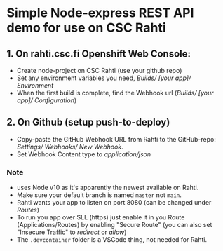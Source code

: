 # Simple Node-express REST API demo for use on CSC Rahti

## 1. On rahti.csc.fi Openshift Web Console:
- Create node-project on CSC Rahti (use your github repo)
- Set any environment variables you need, _Builds/ [your app]/ Environment_
- When the first build is complete, find the Webhook url (_Builds/ [your app]/ Configuration_)

## 2. On Github (setup push-to-deploy)
- Copy-paste the GitHub Webhook URL from Rahti to the GitHub-repo: _Settings/ Webhooks/ New Webhook_. 
- Set Webhook Content type to _application/json_

### Note
- uses Node v10 as it's apparently the newest available on Rahti.
- Make sure your default branch is named `master` not `main`.
- Rahti wants your app to listen on port 8080 (can be changed under _Routes_)
- To run you app over SLL (https) just enable it in you Route (Applications/Routes) by enabling "Secure Route" (you can also set "Insecure Traffic" to _redirect_ or _allow_)
- The `.devcontainer` folder is a VSCode thing, not needed for Rahti. 